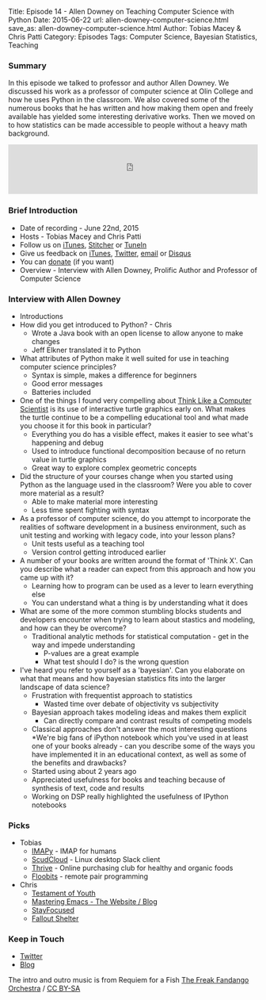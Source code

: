 Title: Episode 14 - Allen Downey on Teaching Computer Science with Python
Date: 2015-06-22
url: allen-downey-computer-science.html
save_as: allen-downey-computer-science.html
Author: Tobias Macey & Chris Patti
Category: Episodes
Tags: Computer Science, Bayesian Statistics, Teaching

### Summary
In this episode we talked to professor and author Allen Downey. We discussed his work as a professor of computer science at Olin College and how he uses Python in the classroom. We also covered some of the numerous books that he has written and how making them open and freely available has yielded some interesting derivative works. Then we moved on to how statistics can be made accessible to people without a heavy math background.

<iframe id="audio_iframe" src="http://www.podbean.com/media/player/q5ps6-57392f?from=wp&skin=103&postId=5716271&download=1&share=1&fonts=Helvetica&auto=0" height="100" width="100%" frameborder="0" scrolling="no" data-name="pb-iframe-player"></iframe>

### Brief Introduction
* Date of recording - June 22nd, 2015
* Hosts - Tobias Macey and Chris Patti
* Follow us on [iTunes](https://itunes.apple.com/us/podcast/podcast.-init/id981834425?mt=2&uo=6&at=&ct=), [Stitcher](http://www.stitcher.com/s?fid=64838&refid=stpr) or [TuneIn](http://tunein.com/radio/Podcast__init__-p726240/)
* Give us feedback on [iTunes](https://itunes.apple.com/us/podcast/podcast.-init/id981834425?mt=2&uo=6&at=&ct=), [Twitter](https://twitter.com/Podcast__init__), [email](mailto:hosts@podcastinit.com) or [Disqus](http://podcastinit.com)
* You can [donate](http://podcastinit.com/our-plans-for-your-donations.html) (if you want)
* Overview - Interview with Allen Downey, Prolific Author and Professor of Computer Science

### Interview with Allen Downey
* Introductions
* How did you get introduced to Python? - Chris
    * Wrote a Java book with an open license to allow anyone to make changes
    * Jeff Elkner translated it to Python
* What attributes of Python make it well suited for use in teaching computer science principles?
    * Syntax is simple, makes a difference for beginners
    * Good error messages
    * Batteries included
* One of the things I found very compelling about [Think Like a Computer Scientist](http://interactivepython.org/courselib/static/thinkcspy/index.html) is its use of interactive turtle graphics early on. What makes the turtle continue to be a compelling educational tool and what made you choose it for this book in particular?
    * Everything you do has a visible effect, makes it easier to see what's happening and debug
    * Used to introduce functional decomposition because of no return value in turtle graphics
    * Great way to explore complex geometric concepts
* Did the structure of your courses change when you started using Python as the language used in the classroom? Were you able to cover more material as a result?
    * Able to make material more interesting
    * Less time spent fighting with syntax
* As a professor of computer science, do you attempt to incorporate the realities of software development in a business environment, such as unit testing and working with legacy code, into your lesson plans?
    * Unit tests useful as a teaching tool
    * Version control getting introduced earlier
* A number of your books are written around the format of 'Think X'. Can you describe what a reader can expect from this approach and how you came up with it?
    * Learning how to program can be used as a lever to learn everything else
    * You can understand what a thing is by understanding what it does
* What are some of the more common stumbling blocks students and developers encounter when trying to learn about stastics and modeling, and how can they be overcome?
    * Traditional analytic methods for statistical computation - get in the way and impede understanding
        * P-values are a great example
        * What test should I do? is the wrong question
* I've heard you refer to yourself as a 'bayesian'. Can you elaborate on what that means and how bayesian statistics fits into the larger landscape of data science?
    * Frustration with frequentist approach to statistics
        * Wasted time over debate of objectivity vs subjectivity
    * Bayesian approach takes modeling ideas and makes them explicit
        * Can directly compare and contrast results of competing models
    * Classical approaches don't answer the most interesting questions
*We're big fans of iPython notebook which you've used in at least one of your books already - can you describe some of the ways you have implemented it in an educational context, as well as some of the benefits and drawbacks?
    * Started using about 2 years ago
    * Appreciated usefulness for books and teaching because of synthesis of text, code and results
    * Working on DSP really highlighted the usefulness of IPython notebooks

### Picks
* Tobias
    * [IMAPy](https://github.com/vladimarius/imapy) - IMAP for humans
    * [ScudCloud](https://github.com/raelgc/scudcloud) - Linux desktop Slack client
    * [Thrive](http://thrv.me/SCuHLd) - Online purchasing club for healthy and organic foods
    * [Floobits](https://floobits.com/) - remote pair programming
* Chris
    * [Testament of Youth](http://www.imdb.com/title/tt1441953/)
    * [Mastering Emacs - The Website / Blog](https://www.masteringemacs.org/)
    * [StayFocused](https://chrome.google.com/webstore/detail/stayfocusd/laankejkbhbdhmipfmgcngdelahlfoji?hl=en)
    * [Fallout Shelter](http://bethsoft.com/en-us/games/fallout_shelter)

### Keep in Touch
* [Twitter](https://twitter.com/allendowney)
* [Blog](http://allendowney.com)

The intro and outro music is from Requiem for a Fish [The Freak Fandango Orchestra](http://freemusicarchive.org/music/The\_Freak\_Fandango\_Orchestra/) / [CC BY-SA](http://creativecommons.org/licenses/by-sa/3.0/)
